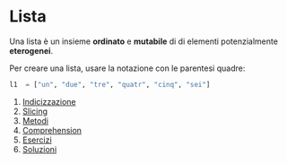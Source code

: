 # Lista

Una lista è un insieme **ordinato** e **mutabile** di di elementi potenzialmente **eterogenei**.

Per creare una lista, usare la notazione con le parentesi quadre:

```python
l1  = ["un", "due", "tre", "quatr", "cinq", "sei"]
```


1. [Indicizzazione](./o0indicizazzione.md)
1. [Slicing ](./o1_slicing.md)
1. [Metodi ](./o2_metodi.md)
1. [Comprehension](./o3_comprehension.md)
1. [Esercizi](./o4_esercizi.md)
1. [Soluzioni](./soluzioni/README.md)